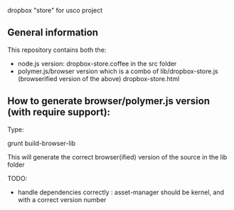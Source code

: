 dropbox "store" for usco project

General information
-------------------
This repository contains both the:
- node.js version:
dropbox-store.coffee in the src folder
- polymer.js/browser version which is a combo of
lib/dropbox-store.js (browserified version of the above)
dropbox-store.html


How to generate browser/polymer.js version (with require support):
------------------------------------------------------------------
Type: 

  grunt build-browser-lib

This will generate the correct browser(ified) version of the source in the lib folder

TODO: 
 - handle dependencies correctly : asset-manager should be kernel, and with a correct version number

